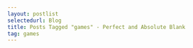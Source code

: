 ```yaml
---
layout: postlist
selectedurl: Blog
title: Posts Tagged "games" - Perfect and Absolute Blank
tag: games
---
```

